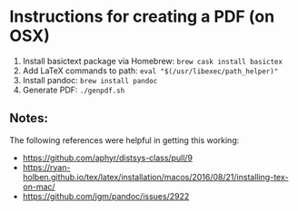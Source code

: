 # Instructions for creating a PDF (on OSX)

1. Install basictext package via Homebrew: `brew cask install basictex`
1. Add LaTeX commands to path: `eval "$(/usr/libexec/path_helper)"`
1. Install pandoc: `brew install pandoc`
1. Generate PDF: `./genpdf.sh`

## Notes:

The following references were helpful in getting this working:

* https://github.com/aphyr/distsys-class/pull/9
* https://ryan-holben.github.io/tex/latex/installation/macos/2016/08/21/installing-tex-on-mac/
* https://github.com/jgm/pandoc/issues/2922


